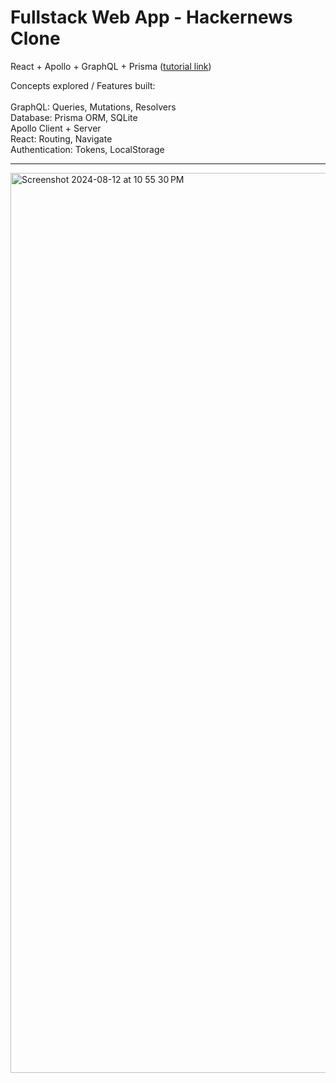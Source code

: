 # Fullstack Web App - Hackernews Clone
React + Apollo + GraphQL + Prisma ([tutorial link](https://www.howtographql.com/react-apollo/1-getting-started/))

Concepts explored / Features built: <br><br>
GraphQL: Queries, Mutations, Resolvers<br>
Database: Prisma ORM, SQLite<br>
Apollo Client + Server<br>
React: Routing, Navigate<br>
Authentication: Tokens, LocalStorage<br>

-----

<img width="1440" alt="Screenshot 2024-08-12 at 10 55 30 PM" src="https://github.com/user-attachments/assets/891ff6c2-4544-48bb-a67a-3e9be865e650">



